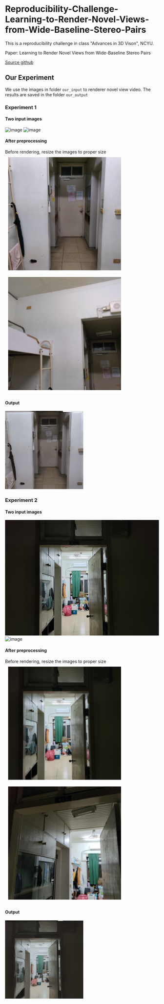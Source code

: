 # Reproducibility-Challenge-Learning-to-Render-Novel-Views-from-Wide-Baseline-Stereo-Pairs

This is a reproducibility challenge in class "Advances in 3D Vison", NCYU.

Paper: Learning to Render Novel Views from Wide-Baseline Stereo Pairs

[Source github](https://github.com/yilundu/cross_attention_renderer/tree/master)

## Our Experiment

We use the images in folder `our_input` to renderer novel view video. The results are saved in the folder `our_output`

### Experiment 1

#### Two input images

![image](https://github.com/khliu0000/Reproducibility-Challenge-Learning-to-Render-Novel-Views-from-Wide-Baseline-Stereo-Pairs/blob/main/our_input/set1/1.jpg)
![image](https://github.com/khliu0000/Reproducibility-Challenge-Learning-to-Render-Novel-Views-from-Wide-Baseline-Stereo-Pairs/blob/main/our_input/set1/2.jpg)

#### After preprocessing

Before rendering, resize the images to proper size
![image](https://github.com/khliu0000/Reproducibility-Challenge-Learning-to-Render-Novel-Views-from-Wide-Baseline-Stereo-Pairs/blob/main/our_input/set1/process1.png)
![image](https://github.com/khliu0000/Reproducibility-Challenge-Learning-to-Render-Novel-Views-from-Wide-Baseline-Stereo-Pairs/blob/main/our_input/set1/process2.png)

#### Output

![image](https://github.com/khliu0000/Reproducibility-Challenge-Learning-to-Render-Novel-Views-from-Wide-Baseline-Stereo-Pairs/blob/main/our_output/set1_output.gif)

### Experiment 2

#### Two input images

![image](https://github.com/khliu0000/Reproducibility-Challenge-Learning-to-Render-Novel-Views-from-Wide-Baseline-Stereo-Pairs/blob/main/our_input/set2/1.jpg)
![image](https://github.com/khliu0000/Reproducibility-Challenge-Learning-to-Render-Novel-Views-from-Wide-Baseline-Stereo-Pairs/blob/main/our_input/set2/2.jpg)

#### After preprocessing

Before rendering, resize the images to proper size
![image](https://github.com/khliu0000/Reproducibility-Challenge-Learning-to-Render-Novel-Views-from-Wide-Baseline-Stereo-Pairs/blob/main/our_input/set2/process1.png)
![image](https://github.com/khliu0000/Reproducibility-Challenge-Learning-to-Render-Novel-Views-from-Wide-Baseline-Stereo-Pairs/blob/main/our_input/set2/process2.png)

#### Output

![image](https://github.com/khliu0000/Reproducibility-Challenge-Learning-to-Render-Novel-Views-from-Wide-Baseline-Stereo-Pairs/blob/main/our_output/set2_output.gif)
